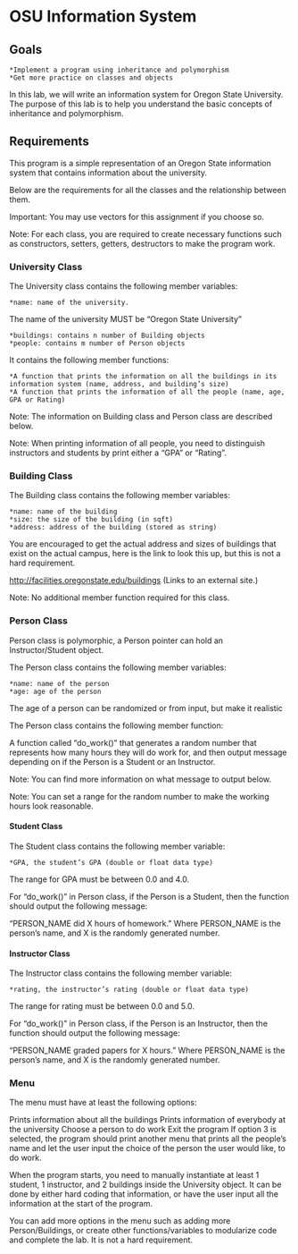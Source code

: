# OSU Information System

 

## Goals

	*Implement a program using inheritance and polymorphism
	*Get more practice on classes and objects
In this lab, we will write an information system for Oregon State University. The purpose of this lab is to help you understand the basic concepts of inheritance and polymorphism.

 

## Requirements

This program is a simple representation of an Oregon State information system that contains information about the university.

Below are the requirements for all the classes and the relationship between them.

Important: You may use vectors for this assignment if you choose so.

Note: For each class, you are required to create necessary functions such as constructors, setters, getters, destructors to make the program work.

 

### University Class

The University class contains the following member variables:

	*name: name of the university.
The name of the university MUST be “Oregon State University”

	*buildings: contains n number of Building objects
	*people: contains m number of Person objects
It contains the following member functions:

	*A function that prints the information on all the buildings in its information system (name, address, and building’s size)
	*A function that prints the information of all the people (name, age, GPA or Rating)
Note: The information on Building class and Person class are described below.

Note: When printing information of all people, you need to distinguish instructors and students by print either a “GPA” or “Rating”.

 

### Building Class

The Building class contains the following member variables:

	*name: name of the building
	*size: the size of the building (in sqft)
	*address: address of the building (stored as string)
You are encouraged to get the actual address and sizes of buildings that exist on the actual campus, here is the link to look this up, but this is not a hard requirement.

http://facilities.oregonstate.edu/buildings (Links to an external site.)

Note: No additional member function required for this class.

 

### Person Class

Person class is polymorphic, a Person pointer can hold an Instructor/Student object.

The Person class contains the following member variables:

	*name: name of the person
	*age: age of the person
The age of a person can be randomized or from input, but make it realistic

The Person class contains the following member function:

A function called “do_work()” that generates a random number that represents how many hours they will do work for, and then output message depending on if the Person is a Student or an Instructor.

Note: You can find more information on what message to output below.

Note: You can set a range for the random number to make the working hours look reasonable.

 

#### Student Class

The Student class contains the following member variable:

	*GPA, the student’s GPA (double or float data type)
The range for GPA must be between 0.0 and 4.0.

For “do_work()” in Person class, if the Person is a Student, then the function should output the following message:

“PERSON_NAME did X hours of homework.” Where PERSON_NAME is the person’s name, and X is the randomly generated number.

 

#### Instructor Class

The Instructor class contains the following member variable:

	*rating, the instructor’s rating (double or float data type)
The range for rating must be between 0.0 and 5.0.

For “do_work()” in Person class, if the Person is an Instructor, then the function should output the following message:

“PERSON_NAME graded papers for X hours.” Where PERSON_NAME is the person’s name, and X is the randomly generated number.

 

### Menu

The menu must have at least the following options:

Prints information about all the buildings
Prints information of everybody at the university
Choose a person to do work
Exit the program
If option 3 is selected, the program should print another menu that prints all the people’s name and let the user input the choice of the person the user would like, to do work.

When the program starts, you need to manually instantiate at least 1 student, 1 instructor, and 2 buildings inside the University object. It can be done by either hard coding that information, or have the user input all the information at the start of the program.

You can add more options in the menu such as adding more Person/Buildings, or create other functions/variables to modularize code and complete the lab. It is not a hard requirement.
